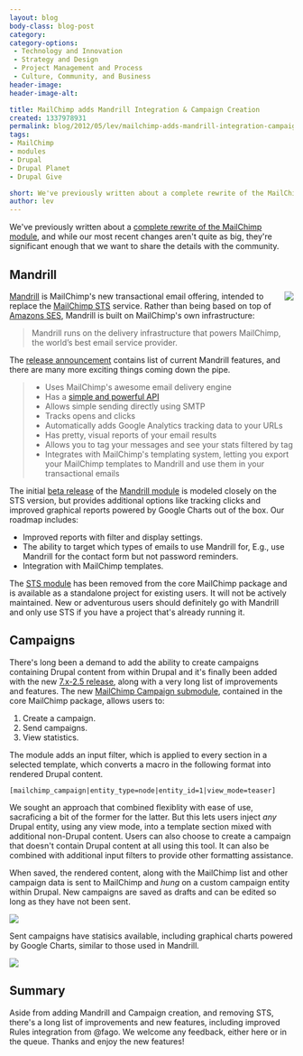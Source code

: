 ```yaml
---
layout: blog
body-class: blog-post
category:
category-options:
 - Technology and Innovation
 - Strategy and Design
 - Project Management and Process
 - Culture, Community, and Business
header-image:
header-image-alt:

title: MailChimp adds Mandrill Integration & Campaign Creation
created: 1337978931
permalink: blog/2012/05/lev/mailchimp-adds-mandrill-integration-campaign-creation/
tags:
- MailChimp
- modules
- Drupal
- Drupal Planet
- Drupal Give

short: We've previously written about a complete rewrite of the MailChimp module, and while our most recent changes aren't quite as big, they're significant enough that we want to share the details with the community.
author: lev
---
```

We've previously written about a [complete rewrite of the MailChimp module](http://thinkshout.com/blog/2011/06/lev/mailchimp-20-anatomy-drupal-module-rewrite), and while our most recent changes aren't quite as big, they're significant enough that we want to share the details with the community.

## Mandrill
<img src="http://blog.mandrill.com/images/mandrill-shield.gif" style="float: right; margin: 0px 0px 10px 10px" />

[Mandrill](http://www.mandrill.com/) is MailChimp's new transactional email offering, intended to replace the [MailChimp STS](http://blog.mailchimp.com/mailchimp-launches-transactional-email-service-on-top-of-amazon-ses) service. Rather than being based on top of [Amazons SES](http://aws.amazon.com/ses/), Mandrill is built on MailChimp's own infrastructure:

> Mandrill runs on the delivery infrastructure that powers MailChimp, the world’s best email service provider.

The [release announcement](http://blog.mandrill.com/public-beta-of-mandrill-smtp-email-service.html) contains list of current Mandrill features, and there are many more exciting things coming down the pipe.

> * Uses MailChimp's awesome email delivery engine
> * Has a [simple and powerful API](http://mandrillapp.com/api/docs/)
> * Allows simple sending directly using SMTP
> * Tracks opens and clicks
> * Automatically adds Google Analytics tracking data to your URLs
> * Has pretty, visual reports of your email results
> * Allows you to tag your messages and see your stats filtered by tag
> * Integrates with MailChimp's templating system, letting you export your MailChimp templates to Mandrill and use them in your transactional emails

The initial [beta release](http://drupal.org/node/1600788) of the [Mandrill module](http://drupal.org/project/mandrill) is modeled closely on the STS version, but provides additional options like tracking clicks and improved graphical reports powered by Google Charts out of the box. Our roadmap includes:

* Improved reports with filter and display settings.
* The ability to target which types of emails to use Mandrill for, E.g., use Mandrill for the contact form but not password reminders.
* Integration with MailChimp templates.

The [STS module](http://drupal.org/project/mailchimp_sts) has been removed from the core MailChimp package and is available as a standalone project for existing users. It will not be actively maintained. New or adventurous users should definitely go with Mandrill and only use STS if you have a project that's already running it.

## Campaigns
There's long been a demand to add the ability to create campaigns containing Drupal content from within Drupal and it's finally been added with the new [7.x-2.5 release](http://drupalcode.org/project/mailchimp.git/tree/refs/heads/7.x-2.x:/modules/mailchimp_campaign), along with a very long list of improvements and features. The new [MailChimp Campaign submodule](http://drupalcode.org/project/mailchimp.git/tree/refs/heads/7.x-2.x:/modules/mailchimp_campaign), contained in the core MailChimp package, allows users to:

1. Create a campaign.
2. Send campaigns.
3. View statistics.

The module adds an input filter, which is applied to every section in a selected template, which converts a macro in the following format into rendered Drupal content.

    [mailchimp_campaign|entity_type=node|entity_id=1|view_mode=teaser]
    
We sought an approach that combined flexiblity with ease of use, sacraficing a bit of the former for the latter. But this lets users inject *any* Drupal entity, using any view mode, into a template section mixed with additional non-Drupal content. Users can also choose to create a campaign that doesn't contain Drupal content at all using this tool. It can also be combined with additional input filters to provide other formatting assistance.

When saved, the rendered content, along with the MailChimp list and other campaign data is sent to MailChimp and *hung* on a custom campaign entity within Drupal. New campaigns are saved as drafts and can be edited so long as they have not been sent.

<img src="http://thinkshout.com/sites/default/files/MailChimp_|_Site-Install-20120525-121341.jpg" />

Sent campaigns have statisics available, including graphical charts powered by Google Charts, similar to those used in Mandrill.

<img src="http://thinkshout.com/sites/default/files/Test_campaign_title_|_Site-Install-20120525-122237.png" />

## Summary
Aside from adding Mandrill and Campaign creation, and removing STS, there's a long list of improvements and new features, including improved Rules integration from @fago. We welcome any feedback, either here or in the queue. Thanks and enjoy the new features!
<!--break-->
